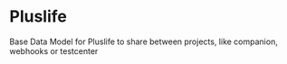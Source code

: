 # Pluslife

Base Data Model for Pluslife to share between projects, like companion, webhooks or testcenter